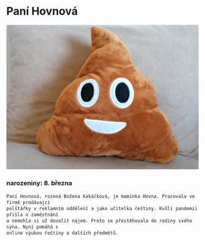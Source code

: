 # Paní Hovnová
![panih](_media/10.jpg ':size=45%')
### narozeniny: 8. března
```
Paní Hovnová, rozená Božena Kakáčková, je maminka Hovna. Pracovala ve firmě prodávajcí
polštářky v reklamním oddělení a jako učitelka češtiny. Kvůli pandemii přišla o zaměstnání
a nemohla si už dovolit nájem. Proto se přestěhovala do rodiny svého syna. Nyní pomáhá s
online výukou češtiny a dalších předmětů.
```